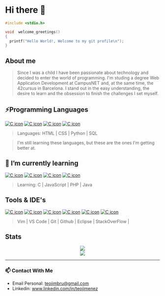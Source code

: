 # Hi there 👋

```c
#include <stdio.h>

void  welcome_greetings()
{
  printf("Hello World!, Welcome to my git profile\n");
}
```

## About me 
> Since I was a child I have been passionate about technology and decided to enter the world of programming.
> I'm studing a degree Web Application Development at CampusNET and, at the same time, the 42cursus in Barcelona.
> I stand out in the easy understanding, the desire to learn and the obsession to finish the challenges I set myself.

## ⚡Programming Languages
 
 [![C icon](https://skillicons.dev/icons?i=html)](https://skillicons.dev)
 [![C icon](https://skillicons.dev/icons?i=css)](https://skillicons.dev)
 [![C icon](https://skillicons.dev/icons?i=python)](https://skillicons.dev)
 [![C icon](https://skillicons.dev/icons?i=mysql)](https://skillicons.dev)

> Languages: HTML | CSS | Python | SQL 

> I'm still learning these languages, but these are the ones I'm getting better at.

## 🌱 I’m currently learning

 [![C icon](https://skillicons.dev/icons?i=c)](https://skillicons.dev)
 [![C icon](https://skillicons.dev/icons?i=js)](https://skillicons.dev)
 [![C icon](https://skillicons.dev/icons?i=php)](https://skillicons.dev)
 [![C icon](https://skillicons.dev/icons?i=java)](https://skillicons.dev)

> Learning: C | JavaScript | PHP | Java

## Tools & IDE's

 [![C icon](https://skillicons.dev/icons?i=vim)](https://skillicons.dev)
 [![C icon](https://skillicons.dev/icons?i=vscode)](https://skillicons.dev)
 [![C icon](https://skillicons.dev/icons?i=git)](https://skillicons.dev)
 [![C icon](https://skillicons.dev/icons?i=github)](https://skillicons.dev)
 [![C icon](https://skillicons.dev/icons?i=eclipse)](https://skillicons.dev)
 [![C icon](https://skillicons.dev/icons?i=stackoverflow)](https://skillicons.dev)

> Vim | VS Code | Git | Github | Eclipse | StackOverFlow |

## Stats

<div align="center">
    <a href="https://github.com/teojimenez">
      <img src="https://github-readme-stats.vercel.app/api?username=teojimenez&show_icons=true&hide_border=true"/>
    </a>
</div>

<div align="center">
    <a href="https://github.com/teojimenez">
        <img src="https://github-readme-stats.vercel.app/api/top-langs/?username=teojimenez&layout=compact"/>
    </a>
</div>

<hr>

### 📫 Contact With Me

- Email Personal: teojimbru@gmail.com
- Linkedin: www.linkedin.com/in/teojimenez
